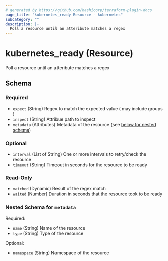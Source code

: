 ```yaml
---
# generated by https://github.com/hashicorp/terraform-plugin-docs
page_title: "kubernetes_ready Resource - kubernetes"
subcategory: ""
description: |-
  Poll a resource until an atteribute matches a regex
---
```


# kubernetes_ready (Resource)

Poll a resource until an atteribute matches a regex



<!-- schema generated by tfplugindocs -->
## Schema

### Required

- `expect` (String) Regex to match the expected value ( may include groups )
- `inspect` (String) Attribue path to inspect
- `metadata` (Attributes) Metadata of the resource (see [below for nested schema](#nestedatt--metadata))

### Optional

- `interval` (List of String) One or more intervals to retry/check the resource
- `timeout` (String) Timeout in seconds for the resource to be ready

### Read-Only

- `matched` (Dynamic) Result of the regex match
- `waited` (Number) Duration in seconds that the resource took to be ready

<a id="nestedatt--metadata"></a>
### Nested Schema for `metadata`

Required:

- `name` (String) Name of the resource
- `type` (String) Type of the resource

Optional:

- `namespace` (String) Namespace of the resource
